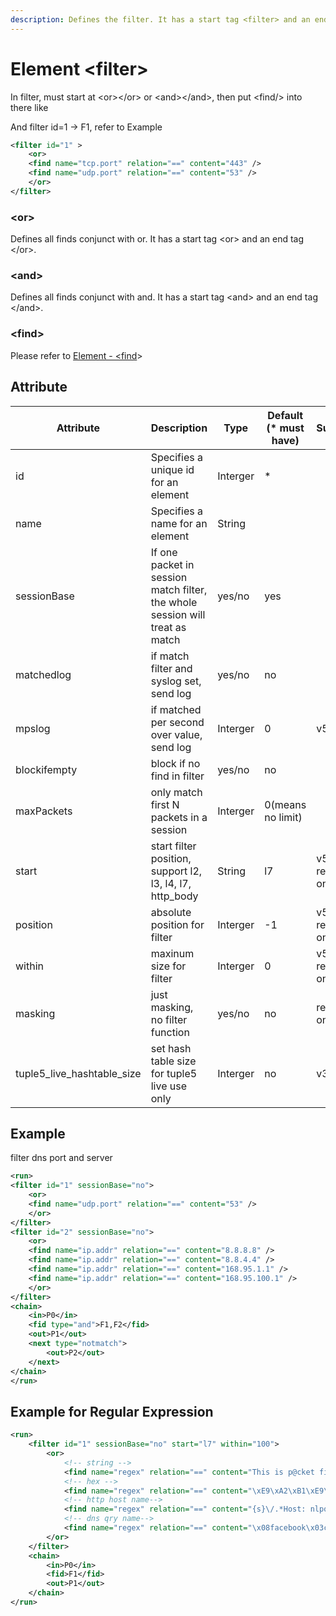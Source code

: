 ```yaml
---
description: Defines the filter. It has a start tag <filter> and an end tag </filter>.
---
```


# Element \<filter>

In filter, must start at \<or>\</or> or \<and>\</and>, then put \<find/> into there like

And filter id=1 -> F1, refer to Example

```xml
<filter id="1" >
    <or>
	<find name="tcp.port" relation="==" content="443" />
	<find name="udp.port" relation="==" content="53" />
    </or>
</filter>
```

### \<or>

Defines all finds conjunct with or. It has a start tag \<or> and an end tag \</or>.

### \<and>

Defines all finds conjunct with and. It has a start tag \<and> and an end tag \</and>.

### \<find>

Please refer to [Element - \<find](find.md)>

## Attribute

<table><thead><tr><th width="188">Attribute</th><th width="387">Description</th><th width="150">Type</th><th width="154">Default (* must have)</th><th>Support</th></tr></thead><tbody><tr><td>id</td><td>Specifies a unique id for an element</td><td>Interger</td><td>*</td><td></td></tr><tr><td>name</td><td>Specifies a name for an element</td><td>String</td><td></td><td></td></tr><tr><td>sessionBase</td><td>If one packet in session match filter, the whole session will treat as match</td><td>yes/no</td><td>yes</td><td></td></tr><tr><td>matchedlog</td><td>if match filter and syslog set, send log</td><td>yes/no</td><td>no</td><td></td></tr><tr><td>mpslog</td><td>if matched per second over value, send log</td><td>Interger</td><td>0</td><td>v5.3</td></tr><tr><td>blockifempty</td><td>block if no find in filter</td><td>yes/no</td><td>no</td><td></td></tr><tr><td>maxPackets</td><td>only match first N packets in a session</td><td>Interger</td><td>0(means no limit)</td><td></td></tr><tr><td>start</td><td>start filter position, support l2, l3, l4, l7, http_body</td><td>String</td><td>l7</td><td>v5.3, regex only</td></tr><tr><td>position</td><td>absolute position for filter</td><td>Interger</td><td>-1</td><td>v5.3, regex only</td></tr><tr><td>within</td><td>maxinum size for filter</td><td>Interger</td><td>0</td><td>v5.3, regex only</td></tr><tr><td>masking</td><td>just masking, no filter function</td><td>yes/no</td><td>no</td><td>regex only</td></tr><tr><td>tuple5_live_hashtable_size</td><td>set hash table size for tuple5 live use only</td><td>Interger</td><td>no</td><td>v3.3</td></tr></tbody></table>

## Example

filter dns port and server

```xml
<run>
<filter id="1" sessionBase="no">
    <or>
	<find name="udp.port" relation="==" content="53" />
    </or>
</filter>
<filter id="2" sessionBase="no">
    <or>
	<find name="ip.addr" relation="==" content="8.8.8.8" />
	<find name="ip.addr" relation="==" content="8.8.4.4" />
	<find name="ip.addr" relation="==" content="168.95.1.1" />
	<find name="ip.addr" relation="==" content="168.95.100.1" />
    </or>
</filter>
<chain>
    <in>P0</in>
    <fid type="and">F1,F2</fid>
    <out>P1</out>
    <next type="notmatch">
        <out>P2</out>
    </next>
</chain>
</run>
```

## Example for Regular Expression

```xml
<run>
    <filter id="1" sessionBase="no" start="l7" within="100">
        <or>
            <!-- string -->
            <find name="regex" relation="==" content="This is p@cket filtering test"/>
            <!-- hex -->
            <find name="regex" relation="==" content="\xE9\xA2\xB1\xE9\xA2\xA8"/>
            <!-- http host name-->
            <find name="regex" relation="==" content="{s}\/.*Host: nlpqflkbvkdde\.eu"/>
            <!-- dns qry name-->
            <find name="regex" relation="==" content="\x08facebook\x03com"/>
        </or>
    </filter>
    <chain>
        <in>P0</in>
        <fid>F1</fid>
        <out>P1</out>
    </chain>
</run>
```
